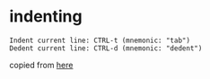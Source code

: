 # indenting

```
Indent current line: CTRL-t (mnemonic: "tab")
Dedent current line: CTRL-d (mnemonic: "dedent")
```

copied from [here](https://wincent.com/wiki/Vim_cheatsheet)

